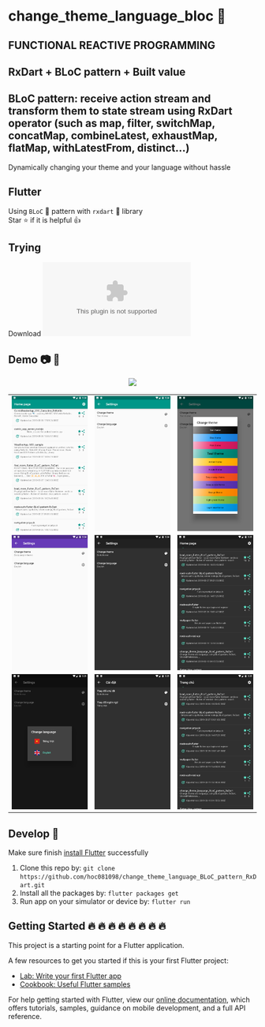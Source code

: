 # change_theme_language_bloc :iphone:
## FUNCTIONAL REACTIVE PROGRAMMING
## RxDart + BLoC pattern + Built value
## BLoC pattern: receive action stream and transform them to state stream using RxDart operator (such as map, filter, switchMap, concatMap, combineLatest, exhaustMap, flatMap, withLatestFrom, distinct...)

Dynamically changing your theme and your language without hassle 

## Flutter

Using `BLoC` :clap: pattern with `rxdart` :muscle: library <br/>
Star :star: if it is helpful :thumbsup:

## Trying

Download ![APK](build/app/outputs/apk/release/app-release.apk)

## Demo :camera: :art:

<p align="center"> 
<img src="screenshots/demo.gif" width="240px">
</p>

|  |  |   |
| :---:                              | :---:                             | :---:                              |
| ![](screenshots/Screenshot_(1).png)  | ![](screenshots/Screenshot_(2).png) | ![](screenshots/Screenshot_(3).png)  |
| ![](screenshots/Screenshot_(4).png)  | ![](screenshots/Screenshot_(5).png) | ![](screenshots/Screenshot_(6).png)  |
| ![](screenshots/Screenshot_(7).png)  | ![](screenshots/Screenshot_(8).png) | ![](screenshots/Screenshot_(9).png)  |

## Develop 👏

Make sure finish [install Flutter](https://flutter.io/get-started/install/) successfully

1. Clone this repo by: `git clone https://github.com/hoc081098/change_theme_language_BLoC_pattern_RxDart.git`
2. Install all the packages by: `flutter packages get`
3. Run app on your simulator or device by: `flutter run`

## Getting Started :fire: :fire: :fire: :fire: :fire: :fire: :fire: :fire: 

This project is a starting point for a Flutter application.

A few resources to get you started if this is your first Flutter project:

- [Lab: Write your first Flutter app](https://flutter.io/docs/get-started/codelab)
- [Cookbook: Useful Flutter samples](https://flutter.io/docs/cookbook)

For help getting started with Flutter, view our 
[online documentation](https://flutter.io/docs), which offers tutorials, 
samples, guidance on mobile development, and a full API reference.

